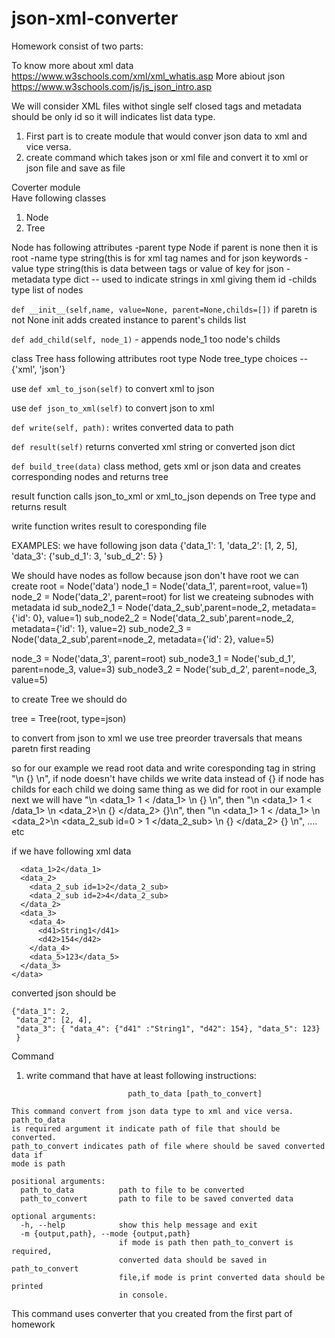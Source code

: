 # json-xml-converter

Homework consist of two parts:

To know more about xml data 
https://www.w3schools.com/xml/xml_whatis.asp
More abiout json 
https://www.w3schools.com/js/js_json_intro.asp

We will consider XML files withot single self closed tags and metadata should be only id so it will indicates list data type.

1. First part is to create module that would conver json data to xml and vice versa.
2. create command which takes json or xml file and convert it to xml or json file and save as file

Coverter module <br>
Have following classes

1. Node 
2. Tree

Node has following attributes
-parent type Node if parent is none then it is root
-name type string(this is for xml tag names and for json keywords
-value type string(this is data between tags or value of key for json
-metadata type dict -- used to indicate strings in xml giving them id
-childs type list of nodes

```def __init__(self,name, value=None, parent=None,childs=[])```
if paretn is not None init adds created instance to parent's childs list

```def add_child(self, node_1)``` - appends node_1 too node's childs


class Tree hass following attributes
root type Node
tree_type choices -- {'xml', 'json'} 

use ```def xml_to_json(self)``` to convert xml to json

use ```def json_to_xml(self)``` to convert json to xml

```def write(self, path):``` writes converted data to path

```def result(self)``` returns converted xml string or converted json dict

```def build_tree(data)``` class method, gets xml or json data and creates corresponding nodes and returns tree

result function calls json_to_xml or xml_to_json depends on Tree type and returns result 

write function writes result to coresponding file


EXAMPLES:
we have following json data {'data_1': 1,
                  'data_2': [1, 2, 5],
                  'data_3': {'sub_d_1': 3,
                              'sub_d_2': 5}
                   }

We should have nodes as follow
because json don't have root we can create
root = Node('data') 
node_1 = Node('data_1', parent=root, value=1)
node_2 = Node('data_2', parent=root)
for list we createing subnodes with metadata id
sub_node2_1 = Node('data_2_sub',parent=node_2, metadata={'id': 0}, value=1)
sub_node2_2 = Node('data_2_sub',parent=node_2, metadata={'id': 1}, value=2)
sub_node2_3 = Node('data_2_sub',parent=node_2, metadata={'id': 2}, value=5)

node_3 = Node('data_3', parent=root)
sub_node3_1 = Node('sub_d_1', parent=node_3, value=3)
sub_node3_2 = Node('sub_d_2', parent=node_3, value=5)


to create Tree we should do

tree = Tree(root, type=json)

to convert from json to xml we use tree preorder traversals that means paretn first reading

so for our example we read root data and write coresponding tag in string "<data>\n {} \n</data>", 
if node doesn't have childs we write data instead of {}
if node has childs for each child we doing same thing as we did for root
in our example next we will have "<data>\n <data_1> 1 < /data_1> \n {} \n</data>",
then  "<data>\n <data_1> 1 < /data_1> \n <data_2>\n {} </data_2> {}\n</data>",
then "<data>\n <data_1> 1 < /data_1> \n <data_2>\n <data_2_sub id=0 > 1 </data_2_sub> \n {} </data_2> {} \n</data>",
  .... etc
  
if we have following xml data

```<data>
  <data_1>2</data_1>
  <data_2> 
    <data_2_sub id=1>2</data_2_sub>
    <data_2_sub id=2>4</data_2_sub>
  </data_2>
  <data_3>
    <data_4>
      <d41>String1</d41>
      <d42>154</d42>
    </data_4>
    <data_5>123</data_5>
  </data_3>
</data> 
```
converted json should be
```
{"data_1": 2,
 "data_2": [2, 4],
 "data_3": { "data_4": {"d41" :"String1", "d42": 154}, "data_5": 123}
 }
 ```
 
Command 
1. write command that have at least following instructions:

```usage: xml-json-converter [-h] [-m {output,path}]
                          path_to_data [path_to_convert]

This command convert from json data type to xml and vice versa. path_to_data
is required argument it indicate path of file that should be converted.
path_to_convert indicates path of file where should be saved converted data if
mode is path

positional arguments:
  path_to_data          path to file to be converted
  path_to_convert       path to file to be saved converted data

optional arguments:
  -h, --help            show this help message and exit
  -m {output,path}, --mode {output,path}
                        if mode is path then path_to_convert is required,
                        converted data should be saved in path_to_convert
                        file,if mode is print converted data should be printed
                        in console.
```
This command uses converter that you created from the first part of homework
